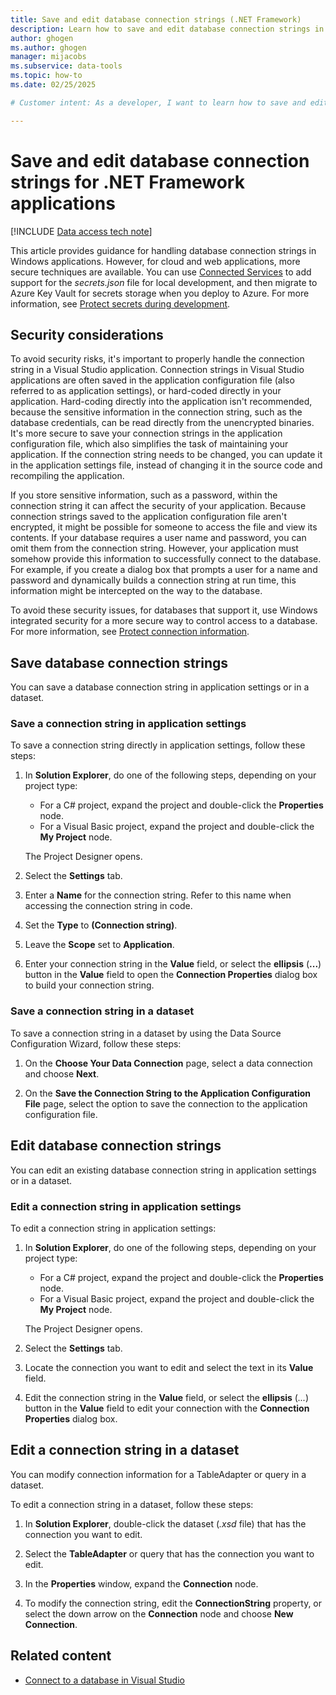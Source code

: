 ```yaml
---
title: Save and edit database connection strings (.NET Framework)
description: Learn how to save and edit database connection strings in a .NET Framework application development environment with Visual Studio, including directly in application settings.
author: ghogen
ms.author: ghogen
manager: mijacobs
ms.subservice: data-tools
ms.topic: how-to
ms.date: 02/25/2025

# Customer intent: As a developer, I want to learn how to save and edit database connection strings for .NET Framework applications in Visual Studio so that I can avoid security risks by not saving them in my applications.

---
```


# Save and edit database connection strings for .NET Framework applications

[!INCLUDE [Data access tech note](./includes/data-technology-note.md)]

This article provides guidance for handling database connection strings in Windows applications. However, for cloud and web applications, more secure techniques are available. You can use [Connected Services](../azure/overview-connected-services.md) to add support for the *secrets.json* file for local development, and then migrate to Azure Key Vault for secrets storage when you deploy to Azure. For more information, see [Protect secrets during development](/aspnet/core/security/app-secrets?tabs=windows).

## Security considerations

To avoid security risks, it's important to properly handle the connection string in a Visual Studio application.
Connection strings in Visual Studio applications are often saved in the application configuration file (also referred to as application settings), or hard-coded directly in your application. Hard-coding directly into the application isn't recommended, because the sensitive information in the connection string, such as the database credentials, can be read directly from the unencrypted binaries. It's more secure to save your connection strings in the application configuration file, which also simplifies the task of maintaining your application. If the connection string needs to be changed, you can update it in the application settings file, instead of changing it in the source code and recompiling the application.

If you store sensitive information, such as a password, within the connection string it can affect the security of your application. Because connection strings saved to the application configuration file aren't encrypted, it might be possible for someone to access the file and view its contents.
If your database requires a user name and password, you can omit them from the connection string. However, your application must somehow provide this information to successfully connect to the database. For example, if you create a dialog box that prompts a user for a name and password and dynamically builds a connection string at run time, this information might be intercepted on the way to the database.

To avoid these security issues, for databases that support it, use Windows integrated security for a more secure way to control access to a database. For more information, see [Protect connection information](/dotnet/framework/data/adonet/protecting-connection-information).

## Save database connection strings

You can save a database connection string in application settings or in a dataset.

### Save a connection string in application settings

To save a connection string directly in application settings, follow these steps:

1. In **Solution Explorer**, do one of the following steps, depending on your project type:

   - For a C# project, expand the project and double-click the **Properties** node.
   - For a Visual Basic project, expand the project and double-click the **My Project** node.

   The Project Designer opens.

1. Select the **Settings** tab.

1. Enter a **Name** for the connection string. Refer to this name when accessing the connection string in code.

1. Set the **Type** to **(Connection string)**.

1. Leave the **Scope** set to **Application**.

1. Enter your connection string in the **Value** field, or select the **ellipsis** (**...**) button in the **Value** field to open the **Connection Properties** dialog box to build your connection string.

### Save a connection string in a dataset

To save a connection string in a dataset by using the Data Source Configuration Wizard, follow these steps:

1. On the **Choose Your Data Connection** page, select a data connection and choose **Next**.

1. On the **Save the Connection String to the Application Configuration File** page, select the option to save the connection to the application configuration file.

## Edit database connection strings

You can edit an existing database connection string in application settings or in a dataset.

### Edit a connection string in application settings

To edit a connection string in application settings:

1. In **Solution Explorer**, do one of the following steps, depending on your project type:

   - For a C# project, expand the project and double-click the **Properties** node.
   - For a Visual Basic project, expand the project and double-click the **My Project** node.

   The Project Designer opens.

1. Select the **Settings** tab.

1. Locate the connection you want to edit and select the text in its **Value** field.

1. Edit the connection string in the **Value** field, or select the **ellipsis** (*...*) button in the **Value** field to edit your connection with the **Connection Properties** dialog box.

## Edit a connection string in a dataset

You can modify connection information for a TableAdapter or query in a dataset.

To edit a connection string in a dataset, follow these steps:

1. In **Solution Explorer**, double-click the dataset (*.xsd* file) that has the connection you want to edit.

1. Select the **TableAdapter** or query that has the connection you want to edit.

1. In the **Properties** window, expand the **Connection** node.

1. To modify the connection string, edit the **ConnectionString** property, or select the down arrow on the **Connection** node and choose **New Connection**.

## Related content

- [Connect to a database in Visual Studio](../data-tools/add-new-connections.md)
